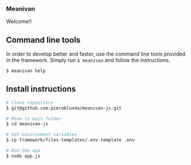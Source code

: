 ### Meanivan

Welcome!!

## Command line tools

In order to develop better and faster, use the command line tools provided in the framework. Simply run `$ meanivan` and follow the instructions.

```bash
$ meanivan help
```

## Install instructions

```bash
# Clone repository
$ git@github.com:pieroblunda/meanivan-js.git

# Move to main folder
$ cd meanivan-js

# Set environment variables
$ cp framework/files-templates/.env-template .env

# Run the app
$ node app.js
```
